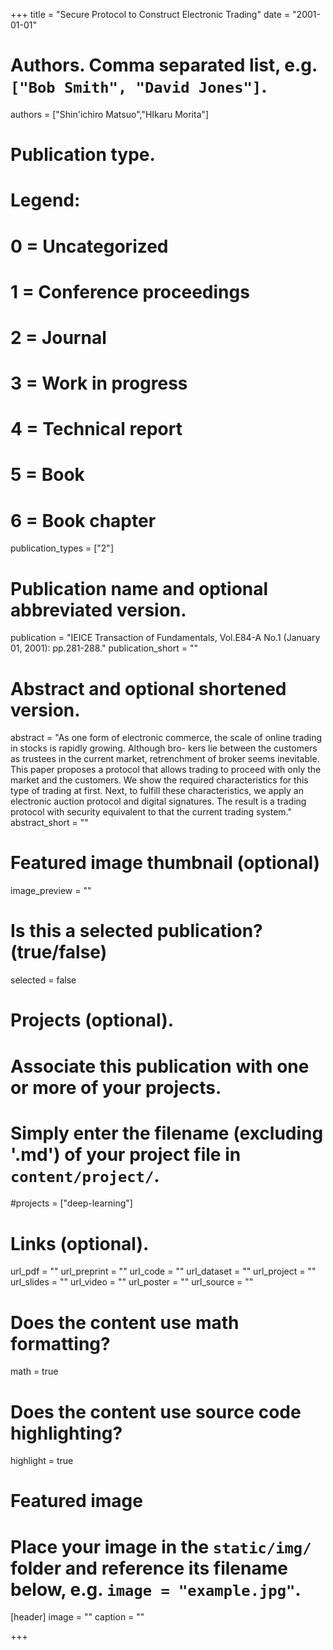 +++
title = "Secure Protocol to Construct Electronic Trading"
date = "2001-01-01"

# Authors. Comma separated list, e.g. `["Bob Smith", "David Jones"]`.
authors = ["Shin'ichiro Matsuo","HIkaru Morita"]

# Publication type.
# Legend:
# 0 = Uncategorized
# 1 = Conference proceedings
# 2 = Journal
# 3 = Work in progress
# 4 = Technical report
# 5 = Book
# 6 = Book chapter
publication_types = ["2"]

# Publication name and optional abbreviated version.
publication = "IEICE Transaction of Fundamentals, Vol.E84-A No.1 (January 01, 2001): pp.281-288."
publication_short = ""

# Abstract and optional shortened version.
abstract = "As one form of electronic commerce, the scale of online trading in stocks is rapidly growing. Although bro- kers lie between the customers as trustees in the current market, retrenchment of broker seems inevitable. This paper proposes a protocol that allows trading to proceed with only the market and the customers. We show the required characteristics for this type of trading at first. Next, to fulfill these characteristics, we apply an electronic auction protocol and digital signatures. The result is a trading protocol with security equivalent to that the current trading system."
abstract_short = ""

# Featured image thumbnail (optional)
image_preview = ""

# Is this a selected publication? (true/false)
selected = false

# Projects (optional).
#   Associate this publication with one or more of your projects.
#   Simply enter the filename (excluding '.md') of your project file in `content/project/`.
#projects = ["deep-learning"]

# Links (optional).
url_pdf = ""
url_preprint = ""
url_code = ""
url_dataset = ""
url_project = ""
url_slides = ""
url_video = ""
url_poster = ""
url_source = ""

# Does the content use math formatting?
math = true

# Does the content use source code highlighting?
highlight = true

# Featured image
# Place your image in the `static/img/` folder and reference its filename below, e.g. `image = "example.jpg"`.
[header]
image = ""
caption = ""

+++